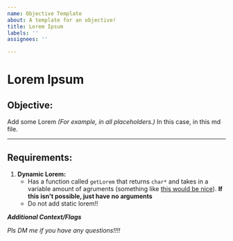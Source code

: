 ```yaml
---
name: Objective Template
about: A template for an objective!
title: Lorem Ipsum
labels: ''
assignees: ''

---
```


# Lorem Ipsum

## Objective:

Add some Lorem _(For example, in all placeholders.)_ In this case, in this md file.

***

## Requirements:

1) **Dynamic Lorem:**
    - Has a function called `getLorem` that returns `char*` and takes in a variable amount of agruments (something like [this would be nice](https://learn.microsoft.com/en-us/cpp/cpp/functions-with-variable-argument-lists-cpp?view=msvc-170)). **If this isn't possible, just have no arguments**
    - Do not add static lorem!!

***Additional Context/Flags***

_Pls DM me if you have any questions!!!!_
